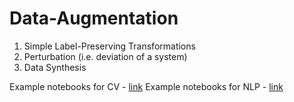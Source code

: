 # Data-Augmentation

1. Simple Label-Preserving Transformations
2. Perturbation (i.e. deviation of a system)
3. Data Synthesis

Example notebooks for CV - [link](https://github.com/c17hawke/Data-augmentation-DMLS/tree/main/notebooks/CV)
Example notebooks for NLP - [link](https://github.com/c17hawke/Data-augmentation-DMLS/tree/main/notebooks/NLP)
